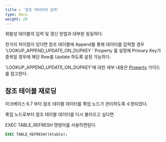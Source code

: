 ```yaml
---
title : '참조 데이터의 입력'
type: docs
weight: 20
---
```


휘발성 테이블의 입력 및 갱신 방법과 대부분 동일하다.

한가지 차이점이 있다면 참조 테이블에 Append를 통해 데이터를 입력할 경우 'LOOKUP_APPEND_UPDATE_ON_DUPKEY ' Property 를 설정해 Primary Key가 중복일 경우에 해당 Row를 Update 하도록 설정 가능하다.

'LOOKUP_APPEND_UPDATE_ON_DUPKEY'에 대한 세부 내용은 [Property](/kr/dbms/config-monitor/property) 가이드를 참고한다.

## 참조 테이블 재로딩

마크베이스 6.7 부터 참조 테이블 데이터를 룩업 노드가 관리하도록 수정되었다.

룩업 노드로부터 참조 테이블 데이터를 다시 불러오고 싶다면

EXEC TABLE_REFRESH 명령어를 사용하면된다.

```sql
EXEC TABLE_REFRESH(lktable);
```
